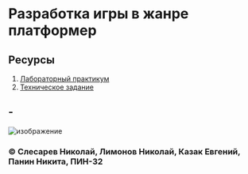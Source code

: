 # Разработка игры в жанре платформер

## Ресурсы

1. [Лабораторный практикум](https://github.com/konsilerinos/Software-design-labs)
2. [Техническое задание]()

## -

![изображение](https://user-images.githubusercontent.com/78896451/136550057-36174af1-6a29-43a0-a77d-b752278e7116.png)

### ©️ Слесарев Николай, Лимонов Николай, Казак Евгений, Панин Никита, ПИН-32
